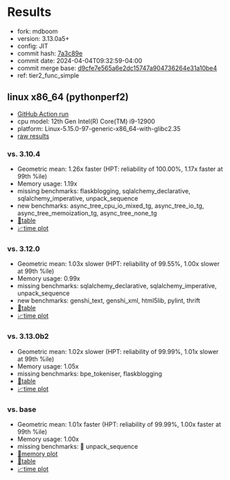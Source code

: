 # Results

- fork: mdboom
- version: 3.13.0a5+
- config: JIT
- commit hash: [7a3c89e](https://github.com/mdboom/cpython/commit/7a3c89e)
- commit date: 2024-04-04T09:32:59-04:00
- commit merge base: [d9cfe7e565a6e2dc15747a904736264e31a10be4](https://github.com/mdboom/cpython/commit/d9cfe7e565a6e2dc15747a904736264e31a10be4)
- ref: tier2_func_simple

## linux x86_64 (pythonperf2)

- [GitHub Action run](https://github.com/faster-cpython/benchmarking/actions/runs/8555601209)
- cpu model: 12th Gen Intel(R) Core(TM) i9-12900
- platform: Linux-5.15.0-97-generic-x86_64-with-glibc2.35
- [raw results](bm-20240404-pythonperf2-x86_64-mdboom-tier2_func_simple-3.13.0a5%2B-7a3c89e.json)

### vs. 3.10.4

- Geometric mean: 1.26x faster (HPT: reliability of 100.00%, 1.17x faster at 99th %ile)
- Memory usage: 1.19x
- missing benchmarks: flaskblogging, sqlalchemy_declarative, sqlalchemy_imperative, unpack_sequence
- new benchmarks: async_tree_cpu_io_mixed_tg, async_tree_io_tg, async_tree_memoization_tg, async_tree_none_tg
- [📄table](bm-20240404-pythonperf2-x86_64-mdboom-tier2_func_simple-3.13.0a5%2B-7a3c89e-vs-3.10.4.md)
- [📈time plot](bm-20240404-pythonperf2-x86_64-mdboom-tier2_func_simple-3.13.0a5%2B-7a3c89e-vs-3.10.4.svg)

### vs. 3.12.0

- Geometric mean: 1.03x slower (HPT: reliability of 99.55%, 1.00x slower at 99th %ile)
- Memory usage: 0.99x
- missing benchmarks: sqlalchemy_declarative, sqlalchemy_imperative, unpack_sequence
- new benchmarks: genshi_text, genshi_xml, html5lib, pylint, thrift
- [📄table](bm-20240404-pythonperf2-x86_64-mdboom-tier2_func_simple-3.13.0a5%2B-7a3c89e-vs-3.12.0.md)
- [📈time plot](bm-20240404-pythonperf2-x86_64-mdboom-tier2_func_simple-3.13.0a5%2B-7a3c89e-vs-3.12.0.svg)

### vs. 3.13.0b2

- Geometric mean: 1.02x slower (HPT: reliability of 99.99%, 1.01x slower at 99th %ile)
- Memory usage: 1.05x
- missing benchmarks: bpe_tokeniser, flaskblogging
- [📄table](bm-20240404-pythonperf2-x86_64-mdboom-tier2_func_simple-3.13.0a5%2B-7a3c89e-vs-3.13.0b2.md)
- [📈time plot](bm-20240404-pythonperf2-x86_64-mdboom-tier2_func_simple-3.13.0a5%2B-7a3c89e-vs-3.13.0b2.svg)

### vs. base

- Geometric mean: 1.01x faster (HPT: reliability of 99.99%, 1.00x faster at 99th %ile)
- Memory usage: 1.00x
- missing benchmarks: 🔴 unpack_sequence
- [🧠memory plot](bm-20240404-pythonperf2-x86_64-mdboom-tier2_func_simple-3.13.0a5%2B-7a3c89e-vs-base-mem.svg)
- [📄table](bm-20240404-pythonperf2-x86_64-mdboom-tier2_func_simple-3.13.0a5%2B-7a3c89e-vs-base.md)
- [📈time plot](bm-20240404-pythonperf2-x86_64-mdboom-tier2_func_simple-3.13.0a5%2B-7a3c89e-vs-base.svg)

